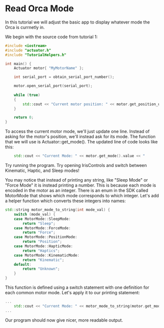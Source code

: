 # Read Orca Mode

In this tutorial we will adjust the basic app to display whatever mode the Orca is currnetly in.

We begin with the source code from tutorial 1:

```./main.cpp
#include <iostream>
#include "actuator.h"
#include "TutorialHelpers.h"

int main() {
	Actuator motor{ "MyMotorName" };

	int serial_port = obtain_serial_port_number();

	motor.open_serial_port(serial_port);
	
	while (true)
	{
		std::cout << "Current motor position: " << motor.get_position_um().value << "          \r";
	}

	return 0;
}
```

To access the current motor mode, we'll just update one line. Instead of asking for the motor's position, we'll instead ask for its mode. The function that we will use is Actuator::get_mode(). The updated line of code looks like this:

```./main.cpp
    std::cout << "Current Mode: " << motor.get_mode().value << "              \r";
```

Try running the program. Try opening IrisControls and switch between Kinematic, Haptic, and Sleep modes! 

You may notice that instead of printing any string, like "Sleep Mode" or "Force Mode" it is instead printing a number. This is because each mode is encoded in the motor as an integer. There is an enum in the SDK called MotorMode that shows which mode corresponds to which integer. Let's add a helper function which converts these integers into names:

```./main.cpp
std::string motor_mode_to_string(int mode_val) {
	switch (mode_val) {
	case MotorMode::SleepMode:
		return "Sleep";
	case MotorMode::ForceMode:
		return "Force";
	case MotorMode::PositionMode:
		return "Position";
	case MotorMode::HapticMode:
		return "Haptics";
	case MotorMode::KinematicMode:
		return "Kinematic";
	default:
		return "Unknown";
	}
}
```

This function is defined using a switch statement with one definition for each common motor mode. Let's apply it to our printing statement:

```./main.cpp
...
    std::cout << "Current Mode: " << motor_mode_to_string(motor.get_mode().value) << "                 \r";
...
```

Our program should now give nicer, more readable output.